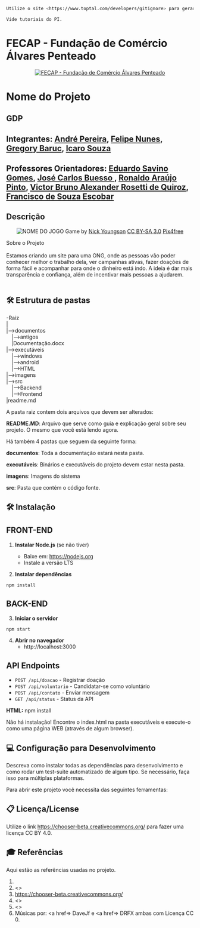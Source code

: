```sh
Utilize o site <https://www.toptal.com/developers/gitignore> para gerar seu arquivo gitignore e apague este campo.

Vide tutoriais do PI.
```

# FECAP - Fundação de Comércio Álvares Penteado

<p align="center">
<a href= "https://www.fecap.br/"><img src="" alt="FECAP - Fundação de Comércio Álvares Penteado" border="0"></a>
</p>

# Nome do Projeto

## GDP

## Integrantes: <a href="https://www.linkedin.com/in/andrepereiradev/">André Pereira</a>, <a href="https://www.linkedin.com/in/felipe-nunes-de-almeida-a5719634b/">Felipe Nunes</a>, <a href="https://www.linkedin.com/in/gregory-b-602b72307/">Gregory Baruc</a>, <a href="https://www.linkedin.com/in/icaro-souza-dev/">Icaro Souza</a>

## Professores Orientadores: <a href="https://www.linkedin.com/in/eduardo-savino/">Eduardo Savino Gomes</a>, <a href="https://www.linkedin.com/in/jbuesso/">José Carlos Buesso </a>, <a href="https://www.linkedin.com/in/ronaldo-araujo-pinto-3542811a/">Ronaldo Araújo Pinto</a>, <a href="https://www.linkedin.com/in/victorbarq/">Victor Bruno Alexander Rosetti de Quiroz</a>, <a href="https://www.linkedin.com/in/francisco-escobar/">Francisco de Souza Escobar</a>

## Descrição

<p align="center">
<img src="https://pix4free.org/assets/library/2021-01-20/originals/game.jpg" alt="NOME DO JOGO" border="0">
  Game by <a href="http://www.nyphotographic.com/">Nick Youngson</a> <a rel="license" href="https://creativecommons.org/licenses/by-sa/3.0/">CC BY-SA 3.0</a> <a href="http://pix4free.org/">Pix4free</a>
</p>


Sobre o Projeto
<br><br>
Estamos criando um site para uma ONG, onde as pessoas vão poder conhecer melhor o trabalho dela, ver campanhas ativas, fazer doações de forma fácil e acompanhar para onde o dinheiro está indo. A ideia é dar mais transparência e confiança, além de incentivar mais pessoas a ajudarem.
<br><br>

## 🛠 Estrutura de pastas

-Raiz<br>
|<br>
|-->documentos<br>
  &emsp;|-->antigos<br>
  &emsp;|Documentação.docx<br>
|-->executáveis<br>
  &emsp;|-->windows<br>
  &emsp;|-->android<br>
  &emsp;|-->HTML<br>
|-->imagens<br>
|-->src<br>
  &emsp;|-->Backend<br>
  &emsp;|-->Frontend<br>
|readme.md<br>

A pasta raiz contem dois arquivos que devem ser alterados:

<b>README.MD</b>: Arquivo que serve como guia e explicação geral sobre seu projeto. O mesmo que você está lendo agora.

Há também 4 pastas que seguem da seguinte forma:

<b>documentos</b>: Toda a documentação estará nesta pasta.

<b>executáveis</b>: Binários e executáveis do projeto devem estar nesta pasta.

<b>imagens</b>: Imagens do sistema

<b>src</b>: Pasta que contém o código fonte.

## 🛠 Instalação

## FRONT-END
1. **Instalar Node.js** (se não tiver)
   - Baixe em: https://nodejs.org
   - Instale a versão LTS
     

2. **Instalar dependências**
```bash
npm install
```

## BACK-END
3. **Iniciar o servidor**
```bash
npm start
```

4. **Abrir no navegador**
   - http://localhost:3000

##  API Endpoints

- `POST /api/doacao` - Registrar doação
- `POST /api/voluntario` - Candidatar-se como voluntário
- `POST /api/contato` - Enviar mensagem
- `GET /api/status` - Status da API


<b>HTML:</b>
npm install 

Não há instalação!
Encontre o index.html na pasta executáveis e execute-o como uma página WEB (através de algum browser).

## 💻 Configuração para Desenvolvimento

Descreva como instalar todas as dependências para desenvolvimento e como rodar um test-suite automatizado de algum tipo. Se necessário, faça isso para múltiplas plataformas.

Para abrir este projeto você necessita das seguintes ferramentas:


## 📋 Licença/License
Utilize o link <https://chooser-beta.creativecommons.org/> para fazer uma licença CC BY 4.0.

## 🎓 Referências

Aqui estão as referências usadas no projeto.

1. <h>
2. <>
3. <https://chooser-beta.creativecommons.org/>
4. <>
5. <>
6. Músicas por: <a href=> DaveJf </a> e <a href=> DRFX </a> ambas com Licença CC 0.
